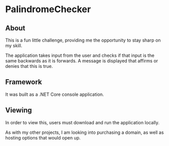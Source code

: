 # PalindromeChecker

## About

This is a fun little challenge, providing me the opportunity to stay sharp on my skill.

The application takes input from the user and checks if that input is the same backwards as it is forwards. A message is displayed that affirms or denies that this is true.

## Framework

It was built as a .NET Core console application.

## Viewing

In order to view this, users must download and run the application locally.

As with my other projects, I am looking into purchasing a domain, as well as hosting options that would open up.
